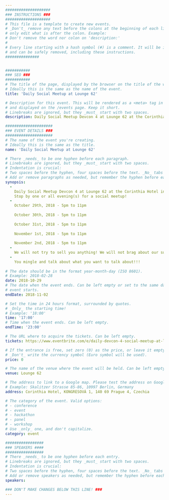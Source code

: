 ```yaml
---
####################
### INSTRUCTIONS ###
####################
# This file is a template to create new events.
# _Don't_ remove any text before the colons at the beginning of each line,
# only edit what is after the colon. Example:
# Don't remove the word nor colon on 'description:'
#
# Every line starting with a hash symbol (#) is a comment. It will be ignored
# and can be safely removed, including these instructions.
###############


###########
### SEO ###
###########
# The title of the page, displayed by the browser on the title of the window.
# Ideally this is the same as the name of the event.
title: 'Daily Social Meetup at Lounge 62'

# Description for this event. This will be rendered as a <meta> tag in the HTML,
# and displayed on the /events page. Keep it short.
# Linebreaks are ignored, but they _must_ start with two spaces.
description: Daily Social Meetup Devcon 4 at Lounge 62 at the Corinthia Hotel in the evenings of October 29th to November 2nd, 2018. 

#####################
### EVENT DETAILS ###
#####################
# The name of the event you're creating.
# Ideally this is the same as the title.
name: 'Daily Social Meetup at Lounge 62'

# There _needs_ to be one hyphen before each paragraph.
# Linebreaks are ignored, but they _must_ start with two spaces.
# Indentation is crucial:
# Two spaces before the hyphen, four spaces before the text. _No_ tabs allowed.
# Add or remove paragraphs as needed, but remember the hyphen before each entry.
synopsis:
  -
    Daily Social Meetup Devcon 4 at Lounge 62 at the Corinthia Hotel in the evenings of October 29th to November 2nd, 2018. 
    Stop by one or all evening(s) for a social meetup!
  -
    October 29th, 2018 - 5pm to 11pm
    
    October 30th, 2018 - 5pm to 11pm
    
    October 31st, 2018 - 5pm to 11pm
    
    November 1st, 2018 - 5pm to 11pm
    
    November 2nd, 2018 - 5pm to 11pm 
  -  
    We will not try to sell you anything! We will not brag about our success! We are just providing you with a place to hang out, and we have no control over who shows up, when Lounge 62 is full, etc.
  - 
    You mingle and talk about what you want to talk about!!!
    
# The date should be in the format year-month-day (ISO 8601).
# Example: 2018-02-28
date: 2018-10-29
# The date when the event ends. Can be left empty or set to the same day the
# event starts.
endDate: 2018-11-02

# Set the time in 24 hours format, surrounded by quotes.
# _Only_ the starting time!
# Example: '18:00'
time: '17:00'
# Time when the event ends. Can be left empty.
endTime: '23:00'

# The URL where to acquire the tickets. Can be left empty.
tickets: https://www.eventbrite.com/e/daily-devcon-4-social-meetup-at-lounge-62-evenings-from-oct-29-to-nov-2-tickets-50240434492

# If the entrance is free, set zero (0) as the price, or leave it empty.
# _Don't_ write the currency symbol (Euro symbol will be used).
price: 0

# The name of the venue where the event will be held. Can be left empty.
venue: Lounge 62

# The address to link to a Google map. Please test the address on Google Maps.
# Example: Skalitzer Strasse 85-86, 10997 Berlin, Germany
address: Corinthia Hotel, KONGRESOVÁ 1, 140 69 Prague 4, Czechia

# The category of the event. Valid options:
# - conference
# - event
# - hackathon
# - panel
# - workshop
# Use _only_ one, and don't capitalize.
category: event

#################
### SPEAKERS ####
#################
# There _needs_ to be one hyphen before each entry.
# Linebreaks are ignored, but they _must_ start with two spaces.
# Indentation is crucial:
# Two spaces before the hyphen, four spaces before the text. _No_ tabs allowed.
# Add or remove speakers as needed, but remember the hyphen before each entry.
speakers:

### DON'T MAKE CHANGES BELOW THIS LINE! ###
---
```

<!-- ### DON'T MAKE CHANGES BELOW THIS LINE! ### -->

<Event-Content/>
